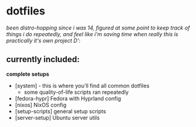 # dotfiles

*been distro-hopping since i was 14, figured at some point to keep track of things i do repeatedly, and feel like i'm saving time when really this is practically it's own project D':*

## currently included: 

**complete setups**

- [system] - this is where you'll find all common dotfiles
  - some quality-of-life scripts ran repeatedly
- [fedora-hypr] Fedora with Hyprland config
- [nixos] NixOS config
- [setup-scripts] general setup scripts
- [server-setup] Ubuntu server utils
